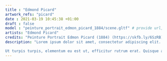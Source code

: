 ```yaml
---
title : "Edmond Picard"
artwork_refs: "picard"
date : 2021-03-19 10:45:38 +01:00
draft : false
model : "peinture_portrait_edmon_picard_1884/scene.gltf" # provide url, leave empty if not required
artists: "Edmond Picard"
credits: "Peinture Portrait Edmon Picard (1884) (https://skfb.ly/6SzRB) by Geoffrey Marchal is licensed under Creative Commons Attribution-NonCommercial (http://creativecommons.org/licenses/by-nc/4.0/)."
description: "Lorem ipsum dolor sit amet, consectetur adipiscing elit. Nunc ut lacus quis purus pharetra rhoncus. Donec sodales nulla condimentum nulla ultrices, eu sodales augue hendrerit. Integer at placerat nisi. Phasellus pellentesque leo vitae urna vulputate, id iaculis mi rutrum. Proin id porta arcu, quis rhoncus tortor.

Ut turpis turpis, elementum eu est ut, efficitur rutrum erat. Quisque arcu arcu, facilisis efficitur porttitor in, pulvinar at lectus. Etiam aliquam est sit amet libero laoreet feugiat. Duis porttitor diam a turpis porttitor, vel suscipit arcu tincidunt. Donec tincidunt, lorem ac imperdiet dapibus, dui augue aliquam metus, vitae viverra metus sem quis augue. Proin id hendrerit diam. Pellentesque consequat massa ante, sit amet tincidunt dui rutrum quis. "
---
```

